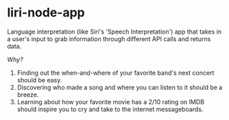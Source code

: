 # liri-node-app
Language interpretation (like Siri's 'Speech Interpretation') app that takes in a user's input to grab information through different API calls and returns data.

*Why?*
1. Finding out the when-and-where of your favorite band's next concert should be easy.
2. Discovering who made a song and where you can listen to it should be a breeze.
2. Learning about how your favorite movie has a 2/10 rating on IMDB should inspire you to cry and take to the internet messageboards.




